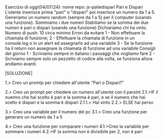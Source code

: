 Esercizio di oggi(04/07/24):
nome repo: js-paliedispari
Pari e Dispari
L’utente inserisce prima  "pari" o "dispari" poi inserisce un numero da 1 a 5. Generiamo un numero random (sempre da 1 a 5) per il computer (usando una funzione).
Sommiamo i due numeri
Stabiliamo se la somma dei due numeri è pari o dispari (usando una funzione)
Dichiariamo chi ha vinto.
Numero di push: 10 circa minimo
Errori da evitare
1 - Non effettuare la chiamata di funzione;
2 - Effettuare la chiamata di funzione in un console.log o in un alert ed assegnarlo ad una variabile
3 - Se la funzione ha il return non assegnare la chiamata di funzione ad una variabile
Consigli del giorno
1 - Scriviamo sempre in italiano i passaggi che vogliamo fare
2 - Scriviamo sempre solo un pezzetto di codice alla volta, se funziona allora andiamo avanti.


|SOLUZIONE|

1.> Creo un promtp per chiedere all'utente "Pari o Dispari?"

2.> Creo un prompt per chiedere un numero all'utente con il parsInt
2.1.>IF il nuemro che hai scelto è pari e la somma è pari, e se il numero che hai scelto è dispari e la somma è dispari
2.1.1.> Hai vinto
2.2.> ELSE hai perso

3.> Creo una variabile per il numero del pc
3.1.> Creo una funzione per generare un numero da 1 a 5

4.> Creo una funzione per comparare i numeri
4.1.>Creo la variabile per sommare i numeri
4.2.>IF la somma non è divisibile per 2, non è pari